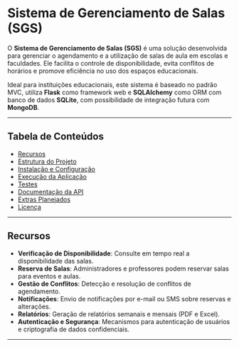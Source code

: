 # Sistema de Gerenciamento de Salas (SGS)

O **Sistema de Gerenciamento de Salas (SGS)** é uma solução desenvolvida para gerenciar o agendamento e a utilização de salas de aula em escolas e faculdades. Ele facilita o controle de disponibilidade, evita conflitos de horários e promove eficiência no uso dos espaços educacionais.

Ideal para instituições educacionais, este sistema é baseado no padrão MVC, utiliza **Flask** como framework web e **SQLAlchemy** como ORM com banco de dados **SQLite**, com possibilidade de integração futura com **MongoDB**.

---

## **Tabela de Conteúdos**
- [Recursos](#recursos)
- [Estrutura do Projeto](#estrutura-do-projeto)
- [Instalação e Configuração](#instalacao-e-configuracao)
- [Execução da Aplicação](#execucao-da-aplicacao)
- [Testes](#testes)
- [Documentação da API](#documentacao-da-api)
- [Extras Planejados](#extras-planejados)
- [Licença](#licenca)

---

## **Recursos**
- **Verificação de Disponibilidade**: Consulte em tempo real a disponibilidade das salas.
- **Reserva de Salas**: Administradores e professores podem reservar salas para eventos e aulas.
- **Gestão de Conflitos**: Detecção e resolução de conflitos de agendamento.
- **Notificações**: Envio de notificações por e-mail ou SMS sobre reservas e alterações.
- **Relatórios**: Geração de relatórios semanais e mensais (PDF e Excel).
- **Autenticação e Segurança**: Mecanismos para autenticação de usuários e criptografia de dados confidenciais.

---

